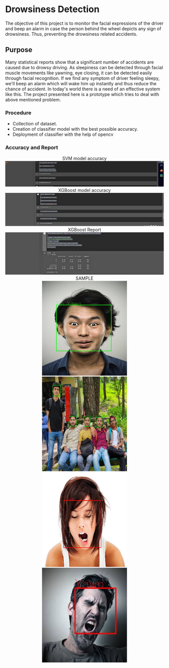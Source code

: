 # Drowsiness Detection
The objective of this project is to monitor the facial expressions of the driver and beep an alarm in case the person behind the wheel depicts any sign of drowsiness. Thus, preventing the drowsiness related accidents.

## Purpose
Many statistical reports show that a significant number of accidents are caused due to drowsy driving. As sleepiness can be detected through facial muscle movements like yawning, eye closing, it can be detected easily through facial recognition. If we find any symptom of driver feeling sleepy, we'll beep an alarm which will wake him up instantly and thus reduce the chance of accident. In today's world there is a need of an effective system like this. The project presented here is a prototype which tries to deal with above mentioned problem.

### Procedure
- Collection of dataset.
- Creation of classifier model with the best possible accuracy.
- Deployment of classifier with the help of opencv

### Accuracy and Report
<p align="center">
  SVM model accuracy
  <img src="https://github.com/sherlocked620/Drowsiness_Detector/blob/master/sample/Screenshot%20(118).png">
  XGBoost model accuracy
  <img src="https://github.com/sherlocked620/Drowsiness_Detector/blob/master/sample/Screenshot%20(119).png">
  XGBoost Report
  <img src="https://github.com/sherlocked620/Drowsiness_Detector/blob/master/sample/Screenshot%20(120).png">
  SAMPLE<br/>
  <img src="https://github.com/sherlocked620/Drowsiness_Detector/blob/master/sample/13.jpg" width=270 height=300 />
  <img src="https://github.com/sherlocked620/Drowsiness_Detector/blob/master/sample/19.jpeg" width=270 height=300 />
  <img src="https://github.com/sherlocked620/Drowsiness_Detector/blob/master/sample/21.jpg" width=270 height=300 />
  <img src="https://github.com/sherlocked620/Drowsiness_Detector/blob/master/sample/images%20(69).jpeg" width=270 height=300 />
</p>
<br/>
